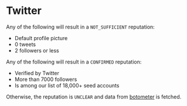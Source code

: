 # Twitter

Any of the following will result in a `NOT_SUFFICIENT` reputation:

- Default profile picture
- 0 tweets
- 2 followers or less

Any of the following will result in a `CONFIRMED` reputation:

- Verified by Twitter
- More than 7000 followers
- Is among our list of 18,000+ seed accounts

Otherwise, the reputation is `UNCLEAR` and data from [botometer](https://botometer.osome.iu.edu/) is fetched.
